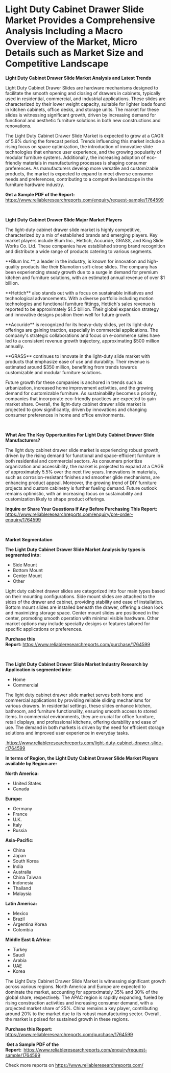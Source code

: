 <p><h1>Light Duty Cabinet Drawer Slide Market Provides a Comprehensive Analysis Including a Macro Overview of the Market, Micro Details such as Market Size and Competitive Landscape</h1></p><p><strong>Light Duty Cabinet Drawer Slide Market Analysis and Latest Trends</strong></p>
<p><p>Light Duty Cabinet Drawer Slides are hardware mechanisms designed to facilitate the smooth opening and closing of drawers in cabinets, typically used in residential, commercial, and industrial applications. These slides are characterized by their lower weight capacity, suitable for lighter loads found in kitchen cabinets, office desks, and storage units. The market for these slides is witnessing significant growth, driven by increasing demand for functional and aesthetic furniture solutions in both new constructions and renovations.</p><p>The Light Duty Cabinet Drawer Slide Market is expected to grow at a CAGR of 5.6% during the forecast period. Trends influencing this market include a rising focus on space optimization, the introduction of innovative slide technologies that enhance user experience, and the growing popularity of modular furniture systems. Additionally, the increasing adoption of eco-friendly materials in manufacturing processes is shaping consumer preferences. As manufacturers develop more versatile and customizable products, the market is expected to expand to meet diverse consumer needs and preferences, contributing to a competitive landscape in the furniture hardware industry.</p></p>
<p><strong>Get a Sample PDF of the Report:&nbsp;</strong> <a href="https://www.reliableresearchreports.com/enquiry/request-sample/1764599?utm_campaign=2275&utm_medium=2&utm_source=Github&utm_content=ia&utm_term=27022025&utm_id=light-duty-cabinet-drawer-slide">https://www.reliableresearchreports.com/enquiry/request-sample/1764599</a></p>
<p>&nbsp;</p>
<p><strong>Light Duty Cabinet Drawer Slide Major Market Players</strong></p>
<p><p>The light-duty cabinet drawer slide market is highly competitive, characterized by a mix of established brands and emerging players. Key market players include Blum Inc., Hettich, Accuride, GRASS, and King Slide Works Co. Ltd. These companies have established strong brand recognition and distribute a wide range of products catering to various segments.</p><p>**Blum Inc.**, a leader in the industry, is known for innovation and high-quality products like their Blumotion soft-close slides. The company has been experiencing steady growth due to a surge in demand for premium kitchen and furniture solutions, with an estimated annual revenue of over $1 billion.</p><p>**Hettich** also stands out with a focus on sustainable initiatives and technological advancements. With a diverse portfolio including motion technologies and functional furniture fittings, Hettich's sales revenue is reported to be approximately $1.5 billion. Their global expansion strategy and innovative designs position them well for future growth.</p><p>**Accuride** is recognized for its heavy-duty slides, yet its light-duty offerings are gaining traction, especially in commercial applications. The company's strategic collaborations and focus on e-commerce sales have led to a consistent revenue growth trajectory, approximating $500 million annually.</p><p>**GRASS** continues to innovate in the light-duty slide market with products that emphasize ease of use and durability. Their revenue is estimated around $350 million, benefiting from trends towards customizable and modular furniture solutions.</p><p>Future growth for these companies is anchored in trends such as urbanization, increased home improvement activities, and the growing demand for customizable furniture. As sustainability becomes a priority, companies that incorporate eco-friendly practices are expected to gain market share. Overall, the light-duty cabinet drawer slide market is projected to grow significantly, driven by innovations and changing consumer preferences in home and office environments.</p></p>
<p>&nbsp;</p>
<p><strong>What Are The Key Opportunities For Light Duty Cabinet Drawer Slide Manufacturers?</strong></p>
<p><p>The light duty cabinet drawer slide market is experiencing robust growth, driven by the rising demand for functional and space-efficient furniture in both residential and commercial sectors. As consumers prioritize organization and accessibility, the market is projected to expand at a CAGR of approximately 5.5% over the next five years. Innovations in materials, such as corrosion-resistant finishes and smoother glide mechanisms, are enhancing product appeal. Moreover, the growing trend of DIY furniture projects and custom cabinetry is further fueling demand. Future outlook remains optimistic, with an increasing focus on sustainability and customization likely to shape product offerings.</p></p>
<p><strong>Inquire or Share Your Questions If Any Before Purchasing This Report:</strong> <a href="https://www.reliableresearchreports.com/enquiry/pre-order-enquiry/1764599?utm_campaign=2275&utm_medium=2&utm_source=Github&utm_content=ia&utm_term=27022025&utm_id=light-duty-cabinet-drawer-slide">https://www.reliableresearchreports.com/enquiry/pre-order-enquiry/1764599</a></p>
<p>&nbsp;</p>
<p><strong>Market Segmentation</strong></p>
<p><strong>The Light Duty Cabinet Drawer Slide Market Analysis by types is segmented into:</strong></p>
<p><ul><li>Side Mount</li><li>Bottom Mount</li><li>Center Mount</li><li>Other</li></ul></p>
<p><p>Light duty cabinet drawer slides are categorized into four main types based on their mounting configurations. Side mount slides are attached to the sides of the drawer and cabinet, providing stability and ease of installation. Bottom mount slides are installed beneath the drawer, offering a clean look and maximizing storage space. Center mount slides are positioned in the center, promoting smooth operation with minimal visible hardware. Other market options may include specialty designs or features tailored for specific applications or preferences.</p></p>
<p><strong>Purchase this Report:&nbsp;</strong><a href="https://www.reliableresearchreports.com/purchase/1764599?utm_campaign=2275&utm_medium=2&utm_source=Github&utm_content=ia&utm_term=27022025&utm_id=light-duty-cabinet-drawer-slide">https://www.reliableresearchreports.com/purchase/1764599</a></p>
<p>&nbsp;</p>
<p><strong>The Light Duty Cabinet Drawer Slide Market Industry Research by Application is segmented into:</strong></p>
<p><ul><li>Home</li><li>Commercial</li></ul></p>
<p><p>The light duty cabinet drawer slide market serves both home and commercial applications by providing reliable sliding mechanisms for various drawers. In residential settings, these slides enhance kitchen, bathroom, and furniture functionality, ensuring smooth access to stored items. In commercial environments, they are crucial for office furniture, retail displays, and professional kitchens, offering durability and ease of use. The demand in both markets is driven by the need for efficient storage solutions and improved user experience in everyday tasks.</p></p>
<p><a href="https://www.reliableresearchreports.com/light-duty-cabinet-drawer-slide-r1764599?utm_campaign=2275&utm_medium=2&utm_source=Github&utm_content=ia&utm_term=27022025&utm_id=light-duty-cabinet-drawer-slide">&nbsp;https://www.reliableresearchreports.com/light-duty-cabinet-drawer-slide-r1764599</a></p>
<p><strong>In terms of Region, the Light Duty Cabinet Drawer Slide Market Players available by Region are:</strong></p>
<p>
    <p> <strong> North America: </strong>
        <ul>
            <li>United States</li>
            <li>Canada</li>
        </ul>
        </p> 
    <p> <strong> Europe: </strong>
        <ul>
            <li>Germany</li>
            <li>France</li>
            <li>U.K.</li>
            <li>Italy</li>
            <li>Russia</li>
        </ul>
        </p> 
    <p> <strong> Asia-Pacific: </strong>
        <ul>
            <li>China</li>
            <li>Japan</li>
            <li>South Korea</li>
            <li>India</li>
            <li>Australia</li>
            <li>China Taiwan</li>
            <li>Indonesia</li>
            <li>Thailand</li>
            <li>Malaysia</li>
        </ul>
        </p> 
    <p> <strong> Latin America: </strong>
        <ul>
            <li>Mexico</li>
            <li>Brazil</li>
            <li>Argentina Korea</li>
            <li>Colombia</li>
        </ul>
        </p> 
    <p> <strong> Middle East & Africa: </strong>
        <ul>
            <li>Turkey</li>
            <li>Saudi</li>
            <li>Arabia</li>
            <li>UAE</li>
            <li>Korea</li>
        </ul>
    </p>
    </p>
<p><p>The Light Duty Cabinet Drawer Slide Market is witnessing significant growth across various regions. North America and Europe are expected to dominate the market, accounting for approximately 35% and 30% of the global share, respectively. The APAC region is rapidly expanding, fueled by rising construction activities and increasing consumer demand, with a projected market share of 25%. China remains a key player, contributing around 20% to the market due to its robust manufacturing sector. Overall, the market is poised for sustained growth in these regions.</p></p>
<p><strong>Purchase this Report: </strong><a href="https://www.reliableresearchreports.com/purchase/1764599?utm_campaign=2275&utm_medium=2&utm_source=Github&utm_content=ia&utm_term=27022025&utm_id=light-duty-cabinet-drawer-slide">https://www.reliableresearchreports.com/purchase/1764599</a></p>
<p>&nbsp;<strong>Get a Sample PDF of the Report:&nbsp;&nbsp;</strong><a href="https://www.reliableresearchreports.com/enquiry/request-sample/1764599?utm_campaign=2275&utm_medium=2&utm_source=Github&utm_content=ia&utm_term=27022025&utm_id=light-duty-cabinet-drawer-slide">https://www.reliableresearchreports.com/enquiry/request-sample/1764599</a></p>
<p><strong></strong></p>
<p>Check more reports on <a href="https://www.reliableresearchreports.com/?utm_campaign=2275&utm_medium=2&utm_source=Github&utm_content=ia&utm_term=27022025&utm_id=light-duty-cabinet-drawer-slide">https://www.reliableresearchreports.com/</a></p>